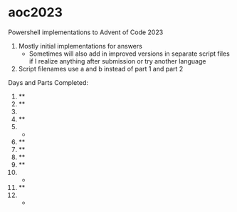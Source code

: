 # aoc2023
Powershell implementations to Advent of Code 2023
1. Mostly initial implementations for answers
   * Sometimes will also add in improved versions in separate script files if I realize anything after submission or try another language
1. Script filenames use a and b instead of part 1 and part 2

Days and Parts Completed:
01. **
02. **
03. 
04. **
05. *
06. **
07. **
08. **
09. **
10. *
11. **
12. *